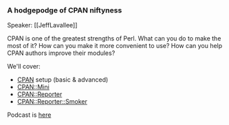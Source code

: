 ### A hodgepodge of CPAN niftyness

Speaker:  [[JeffLavallee]]

CPAN is one of the greatest strengths of Perl.  What can you do to make the most of it?  How can you make it more convenient to use?  How can you help CPAN authors improve their modules?

We'll cover:

* [CPAN](http://search.cpan.org/dist/CPAN) setup (basic & advanced)
* [CPAN::Mini](http://search.cpan.org/dist/CPAN-Mini)
* [CPAN::Reporter](http://search.cpan.org/dist/CPAN-Reporter)
* [CPAN::Reporter::Smoker](http://search.cpan.org/dist/CPAN-Reporter-Smoker)

Podcast is [here](http://pdxpm.podasp.com/archive.html?pname=meetings.xml)
